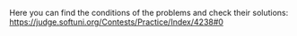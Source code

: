 Here you can find the conditions of the problems and check their solutions: https://judge.softuni.org/Contests/Practice/Index/4238#0